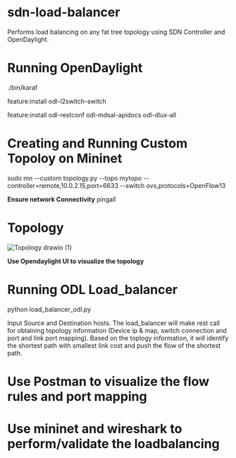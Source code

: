 # sdn-load-balancer
Performs load balancing on any fat tree topology using SDN Controller and OpenDaylight.

# Running OpenDaylight
./bin/karaf

feature:install odl-l2switch-switch

feature:install odl-restconf odl-mdsal-apidocs odl-dlux-all

# Creating and Running Custom Topoloy on Mininet
sudo mn --custom topology.py --topo mytopo --controller=remote,10.0.2.15,port=6633 --switch ovs,protocols=OpenFlow13


**Ensure network Connectivity**
pingall

# Topology

![Topology drawio (1)](https://github.com/user-attachments/assets/2c592085-0e40-4270-a3ab-14f8d1d0f661)

**Use Opendaylight UI to visualize the topology**


# Running ODL Load_balancer
python load_balancer_odl.py

Input Source and Destination hosts. The load_balancer will make rest call for obtaining topology information (Device ip & map, switch connection and port and link port mapping). Based on the toplogy information,
it will identify the shortest path with smallest link cost and push the flow of the shortest path. 

# Use Postman to visualize the flow rules and port mapping

# Use mininet and wireshark to perform/validate the loadbalancing





